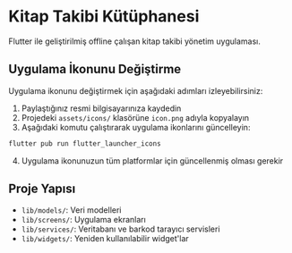 # Kitap Takibi Kütüphanesi

Flutter ile geliştirilmiş offline çalışan kitap takibi yönetim uygulaması.

## Uygulama İkonunu Değiştirme

Uygulama ikonunu değiştirmek için aşağıdaki adımları izleyebilirsiniz:

1. Paylaştığınız resmi bilgisayarınıza kaydedin
2. Projedeki `assets/icons/` klasörüne `icon.png` adıyla kopyalayın
3. Aşağıdaki komutu çalıştırarak uygulama ikonlarını güncelleyin:

```bash
flutter pub run flutter_launcher_icons
```

4. Uygulama ikonunuzun tüm platformlar için güncellenmiş olması gerekir

## Proje Yapısı

- `lib/models/`: Veri modelleri
- `lib/screens/`: Uygulama ekranları
- `lib/services/`: Veritabanı ve barkod tarayıcı servisleri
- `lib/widgets/`: Yeniden kullanılabilir widget'lar
